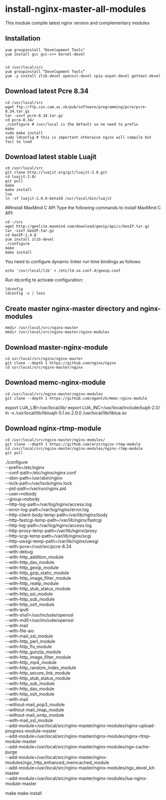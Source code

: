 install-nginx-master-all-modules
================================

This module compile latest nginx version and complementary modules


## Installation

    yum groupinstall "Development Tools"
    yum install gcc gcc-c++ kernel-devel


    cd /usr/local/src
    yum groupinstall “Development Tools”
    yum -y install zlib-devel openssl-devel cpio expat-devel gettext-devel
    
## Download latest Pcre 8.34

    cd /usr/local/src
    wget ftp://ftp.csx.cam.ac.uk/pub/software/programming/pcre/pcre-8.34.tar.gz
    tar -xzvf pcre-8.34.tar.gz
    cd pcre-8.34/
    ./configure # /usr/local is the default so no need to prefix
    make
    sudo make install
    sudo ldconfig # this is important otherwise nginx will compile but fail to load
    
## Download latest stable Luajit

    cd /usr/local/src
    git clone http://luajit.org/git/luajit-2.0.git
    cd luajit-2.0/
    git pull
    make
    make install
    lua
    ln -sf luajit-2.0.0-beta10 /usr/local/bin/luajit
    
##Install MaxMind C API
Type the following commands to install MaxMind C API:

    cd ~/src
    wget http://geolite.maxmind.com/download/geoip/api/c/GeoIP.tar.gz
    tar -zxvf GeoIP.tar.gz
    cd GeoIP-1.4.8
    yum install zlib-devel
    ./configure
    make
    make install

You need to configure dynamic linker run time bindings as follows:

    echo '/usr/local/lib' > /etc/ld.so.conf.d/geoip.conf

Run ldconfig to activate configuration:

    ldconfig
    ldconfig -v | less

## Create master nginx-master directory and nginx-modules

    mkdir /usr/local/src/nginx-master
    mkdir /usr/local/src/nginx-master/nginx-modules
    
## Download master-nginx-module

    cd usr/local/src/nginx/nginx-master
    git clone --depth 1 https://github.com/nginx/nginx
    cd usr/local/src/nginx-master/nginx

## Download memc-nginx-module

    cd /usr/local/src/nginx-master/nginx-modules
    git clone --depth 1 https://github.com/agentzh/memc-nginx-module
    
    
export LUA_LIB=/usr/local/lib/
export LUA_INC=/usr/local/include/luajit-2.0/
ln -s /usr/local/lib/libluajit-5.1.so.2.0.0 /usr/local/lib/liblua.so

## Download nginx-rtmp-module

    cd /usr/local/src/nginx-master/nginx-modules/
    git clone --depth 1 https://github.com/arut/nginx-rtmp-module
    cd /usr/local/src/nginx-master/nginx-modules/nginx-rtmp-module
    git pull






./configure \
--prefix=/etc/nginx \
--conf-path=/etc/nginx/nginx.conf \
--sbin-path=/usr/sbin/nginx \
--lock-path=/var/lock/nginx.lock \
--pid-path=/var/run/nginx.pid \
--user=nobody \
--group=nobody \
--http-log-path=/var/log/nginx/access.log \
--error-log-path=/var/log/nginx/error.log \
--http-client-body-temp-path=/var/lib/nginx/body \
--http-fastcgi-temp-path=/var/lib/nginx/fastcgi \
--http-log-path=/var/log/nginx/access.log \
--http-proxy-temp-path=/var/lib/nginx/proxy \
--http-scgi-temp-path=/var/lib/nginx/scgi \
--http-uwsgi-temp-path=/var/lib/nginx/uwsgi \
--with-pcre=/root/src/pcre-8.34 \
--with-debug \
--with-http_addition_module \
--with-http_dav_module \
--with-http_geoip_module \
--with-http_gzip_static_module \
--with-http_image_filter_module \
--with-http_realip_module \
--with-http_stub_status_module \
--with-http_ssl_module \
--with-http_sub_module \
--with-http_xslt_module \
--with-ipv6 \
--with-sha1=/usr/include/openssl \
--with-md5=/usr/include/openssl \
--with-mail \
--with-file-aio \
--with-mail_ssl_module \
--with-http_perl_module \
--with-http_flv_module \
--with-http_gunzip_module \
--with-http_image_filter_module \
--with-http_mp4_module \
--with-http_random_index_module \
--with-http_secure_link_module \
--with-http_stub_status_module \
--with-http_sub_module \
--with-http_dav_module \
--with-http_xslt_module \
--with-mail \
--without-mail_pop3_module \
--without-mail_imap_module \
--without-mail_smtp_module \
--with-mail_ssl_module \
--add-module=/usr/local/src/nginx-master/nginx-modules/nginx-upload-progress-module-master \
--add-module=/usr/local/src/nginx-master/nginx-modules/nginx-rtmp-module-master \
--add-module=/usr/local/src/nginx-master/nginx-modules/ngx-cache-purge \
--add-module=/usr/local/src/nginx-master/nginx-modules/ngx_http_enhanced_memcached_module \
--add-module=/usr/local/src/nginx-master/nginx-modules/ngx_devel_kit-master \
--add-module=/usr/local/src/nginx-master/nginx-modules/lua-nginx-module-master

make
make install
